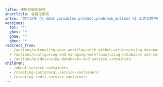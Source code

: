 ```yaml
---
title: 使用容器化服务
shortTitle: 容器化服务
intro: '您可以在 {% data variables.product.prodname_actions %} 工作流程中使用容器化服务。'
versions:
  fpt: '*'
  ghes: '*'
  ghae: '*'
  ghec: '*'
redirect_from:
  - /actions/automating-your-workflow-with-github-actions/using-databases-and-services
  - /actions/configuring-and-managing-workflows/using-databases-and-service-containers
  - /actions/guides/using-databases-and-service-containers
children:
  - /about-service-containers
  - /creating-postgresql-service-containers
  - /creating-redis-service-containers
---
```


